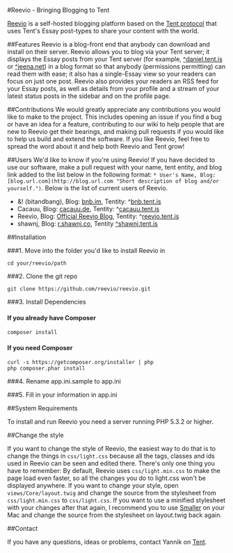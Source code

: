 #Reevio - Bringing Blogging to Tent

[Reevio](https://reevio.tent.is "Reevio on Tent") is a self-hosted blogging platform based on the [Tent protocol](http://tent.io "Tent - The decentralized social web") that uses Tent's Essay post-types to share your content with the world.

##Features
Reevio is a blog-front end that anybody can download and install on their server. Reevio allows you to blog via your Tent server; it displays the Essay posts from your Tent server (for example, [^daniel.tent.is](https://daniel.tent.is "Daniel Siders, Tent co-founder") or [^jeena.net](https://jeena.net "Jeena, one of the first Tent self-hosters")) in a blog format so that anybody (permissions permitting) can read them with ease; it also has a single-Essay view so your readers can focus on just one post. Reevio also provides your readers an RSS feed for your Essay posts, as well as details from your profile and a stream of your latest status posts in the sidebar and on the profile page.

##Contributions
We would greatly appreciate any contributions you would like to make to the project. This includes opening an issue if you find a bug or have an idea for a feature, contributing to our wiki to help people that are new to Reevio get their bearings, and making pull requests if you would like to help us build and extend the software. If you like Reevio, feel free to spread the word about it and help both Reevio and Tent grow!

##Users
We'd like to know if you're using Reevio! If you have decided to use our software, make a pull request with your name, tent entity, and blog link added to the list below in the following format: ```* User's Name, Blog: [blog.url.com](http://blog.url.com "Short description of blog and/or yourself.")```. Below is the list of current users of Reevio.

* &! (bitandbang), Blog: [bnb.im](http://bnb.im "Web-driven college student who loves Tent."), Tentity: ^[bnb.tent.is](https://bnb.tent.is "Tent Entity.")
* Cacauu, Blog: [cacauu.de](http://cacauu.de "German technonlogy-lover who blogs about technology, coding, photography and some other things"), Tentity: ^[cacauu.tent.is](https://cacauu.tent.is "Tent Entity.")
* Reevio, Blog: [Official Reevio Blog](http://cacauu.de/reevio), Tentity: ^[reevio.tent.is](https://reevio.tent.is)
* shawnj, Blog: [r.shawnj.co](http://r.shawnj.co "Person"), Tentity [^shawnj.tent.is](https://shawnj.tent.is)

##Installation

###1. Move into the folder you'd like to install Reevio in 

	cd your/reevio/path

###2. Clone the git repo

	git clone https://github.com/reevio/reevio.git

###3. Install Dependencies

#### If you already have Composer

	composer install
			
#### If you need Composer

	curl -s https://getcomposer.org/installer | php
	php composer.phar install
			
###4. Rename app.ini.sample to app.ini

###5. Fill in your information in app.ini

##System Requirements

To install and run Reevio you need a server running PHP 5.3.2 or higher. 

##Change the style

If you want to change the style of Reevio, the easiest way to do that is to change the things in ```css/light.css``` because all the tags, classes and ids used in Reevio can be seen and edited there. There's only one thing you have to remember: By default, Reevio uses ```css/light.min.css``` to make the page load even faster, so all the changes you do to light.css won't be displayed anywhere. If you want to change your style, open ```views/Core/layout.twig``` and change the source from the stylesheet from ```css/light.min.css``` to ```css/light.css```.
If you want to use a minified stylesheet with your changes after that again, I recommend you to use [Smaller](http://smallerapp.com/) on your Mac and change the source from the stylesheet on layout.twig back again.

##Contact

If you have any questions, ideas or problems, contact Yannik on [Tent](https://cacauu.tent.is).
